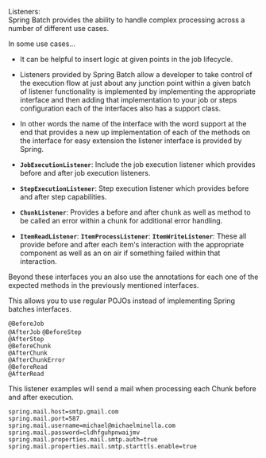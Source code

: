 Listeners:  
Spring Batch provides the ability to handle complex processing across a number of different use cases.  

In some use cases...
* It can be helpful to insert logic at given points in the job lifecycle.  

* Listeners provided by Spring Batch allow a developer to take control of the execution flow at just about any junction point
within a given batch of listener functionality is implemented by implementing the appropriate interface and then adding
that implementation to your job or steps configuration each of the interfaces also has a support class.

* In other words the name of the interface with the word support at the end that provides a new up implementation of each
of the methods on the interface for easy extension the listener interface is provided by Spring.

* **`JobExecutionListener`**: Include the job execution listener which provides before and after job execution listeners.
* **`StepExecutionListener`**: Step execution listener which provides before and after step capabilities.
* **`ChunkListener`**: Provides a before and after chunk as well as method to be called an error within a chunk for 
additional error handling.
* **`ItemReadListener`**: **`ItemProcessListener`**: **`ItemWriteListener`**: These all provide before and after each item's
interaction with the appropriate component as well as an on air if something failed within that interaction.

Beyond these interfaces you an also use the annotations for each one of the expected methods in the previously mentioned interfaces.  

This allows you to use regular POJOs instead of implementing Spring batches interfaces.  

`@BeforeJob`  
`@AfterJob`
`@BeforeStep`  
`@AfterStep`  
`@BeforeChunk`  
`@AfterChunk`  
`@AfterChunkError`  
`@BeforeRead`  
`@AfterRead`  

This listener examples will send a mail when processing each Chunk before and after execution.
```properties
spring.mail.host=smtp.gmail.com
spring.mail.port=587
spring.mail.username=michael@michaelminella.com
spring.mail.password=cldhfguhpnwaijmv
spring.mail.properties.mail.smtp.auth=true
spring.mail.properties.mail.smtp.starttls.enable=true
```


  